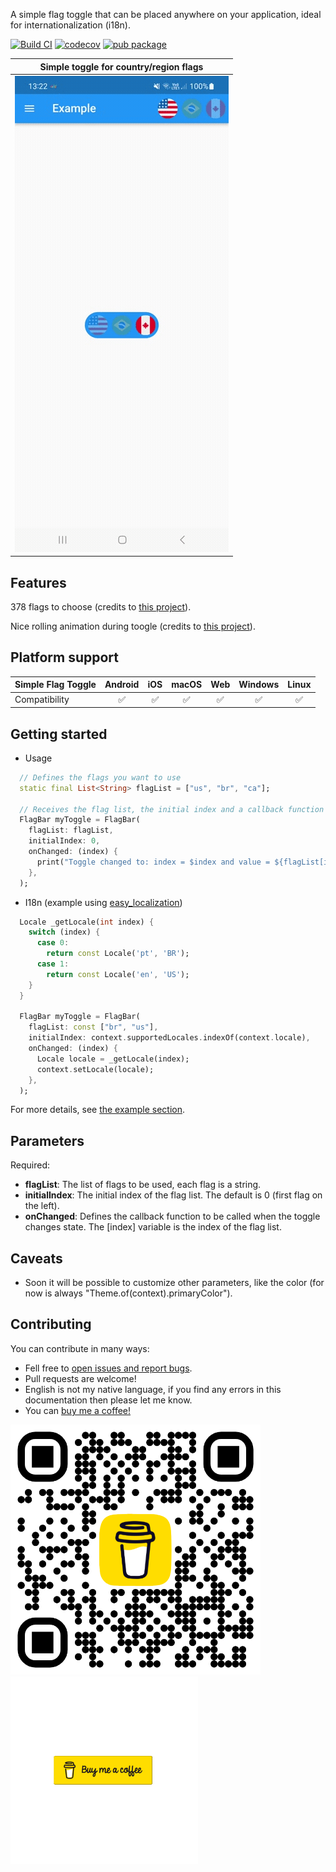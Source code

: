 A simple flag toggle that can be placed anywhere on your application, ideal for internationalization (i18n).  
  
[![Build CI](https://github.com/lopb/simple_flag_toggle/actions/workflows/build.yml/badge.svg?branch=master)](https://github.com/lopb/simple_flag_toggle/actions/workflows/build.yml?branch=master) [![codecov](https://codecov.io/gh/lopb/simple_flag_toggle/branch/master/graph/badge.svg)](https://app.codecov.io/gh/lopb/simple_flag_toggle/tree/master?displayType=list) [![pub package](https://img.shields.io/badge/license-MIT-purple.svg)](https://opensource.org/licenses/MIT)
  
| Simple toggle for country/region flags |
|:-------:|
| ![](https://github.com/lopb/simple_flag_toggle/raw/master/example/assets/example.gif) |
    
## Features
  
378 flags to choose (credits to [this project](https://github.com/HatScripts/circle-flags)).  

Nice rolling animation during toogle (credits to [this project](https://pub.dev/packages/animated_toggle_switch)).  
  
## Platform support

| Simple Flag Toggle | Android | iOS | macOS | Web | Windows | Linux |
| ------------------ | :-----: | :-: | :---: | :-: | :-----: | :---: |
| Compatibility      |   ✅   |  ✅  |  ✅  | ✅ |   ✅   |  ✅  |
  
## Getting started
  
- Usage
```dart
  // Defines the flags you want to use
  static final List<String> flagList = ["us", "br", "ca"];

  // Receives the flag list, the initial index and a callback function that will be executed once the toggle has changed.
  FlagBar myToggle = FlagBar(
    flagList: flagList,
    initialIndex: 0,
    onChanged: (index) {
      print("Toggle changed to: index = $index and value = ${flagList[index]}");
    },
  );
```

- I18n (example using [easy_localization](https://pub.dev/packages/easy_localization))
```dart
  Locale _getLocale(int index) {
    switch (index) {
      case 0:
        return const Locale('pt', 'BR');
      case 1:
        return const Locale('en', 'US');
    }
  }

  FlagBar myToggle = FlagBar(
    flagList: const ["br", "us"],
    initialIndex: context.supportedLocales.indexOf(context.locale),
    onChanged: (index) {
      Locale locale = _getLocale(index);
      context.setLocale(locale);
    },
  );
```
  
For more details, see [the example section](https://pub.dev/packages/simple_flag_toggle/example).
  
## Parameters
  
Required:

* **flagList**: The list of flags to be used, each flag is a string.
* **initialIndex**: The initial index of the flag list. The default is 0 (first flag on the left).
* **onChanged**: Defines the callback function to be called when the toggle changes state. The [index] variable is the index of the flag list.
  
## Caveats
  
* Soon it will be possible to customize other parameters, like the color (for now is always "Theme.of(context).primaryColor").
  
## Contributing
  
You can contribute in many ways:
- Fell free to [open issues and report bugs](https://github.com/lopb/simple_flag_toggle/issues).
- Pull requests are welcome!
- English is not my native language, if you find any errors in this documentation then please let me know.
- You can <a href="https://www.buymeacoffee.com/luisbastos">buy me a coffee!</a>
  
<a href="https://www.buymeacoffee.com/luisbastos"><img src="https://github.com/lopb/simple_flag_toggle/raw/master/example/assets/coffee_qr.png" width=400 /></a><a href="https://www.buymeacoffee.com/luisbastos"><img src="https://github.com/lopb/simple_flag_toggle/raw/master/example/assets/coffee.gif" width=300 /></a>